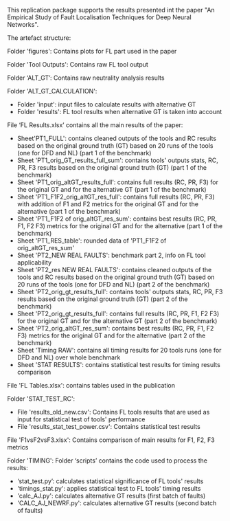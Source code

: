 This replication package supports the results presented int the paper "An Empirical Study of Fault Localisation Techniques
for Deep Neural Networks".

The artefact structure:

Folder 'figures': Contains plots for FL part used in the paper

Folder 'Tool Outputs': Contains raw FL tool output

Folder ‘ALT_GT’: Contains raw neutrality analysis results

Folder 'ALT_GT_CALCULATION':
- Folder 'input': input files to calculate results with alternative GT
- Folder 'results': FL tool results when alternative GT is taken into account

File ‘FL Results.xlsx’ contains all the main results of the paper:
- Sheet'PT1_FULL': contains cleaned outputs of the tools and RC results based on the original ground truth (GT) based on 20 runs of the tools (one for DFD and NL) (part 1 of the benchmark)
- Sheet 'PT1_orig_GT_results_full_sum': contains tools' outputs stats, RC, PR, F3 results based on the original ground truth (GT)  (part 1 of the benchmark)
- Sheet 'PT1_orig_altGT_results_full': contains full results (RC, PR, F3) for the original GT and for the alternative GT (part 1 of the benchmark)
- Sheet 'PT1_F1F2_orig_altGT_res_full': contains full results (RC, PR, F3) with addition of F1 and F2 metrics for the original GT and for the alternative    (part 1 of the benchmark)
- Sheet 'PT1_F1F2 of orig_altGT_res_sum': contains best results (RC, PR, F1, F2 F3) metrics for the original GT and for the alternative    (part 1 of the benchmark)
- Sheet 'PT1_RES_table': rounded data of 'PT1_F1F2 of orig_altGT_res_sum'
- Sheet 'PT2_NEW REAL FAULTS': benchmark part 2, info on FL tool applicability
- Sheet 'PT2_res NEW REAL FAULTS': contains cleaned outputs of the tools and RC results based on the original ground truth (GT) based on 20 runs of the tools (one for DFD and NL) (part 2 of the benchmark)
- Sheet 'PT2_orig_gt_results_full': contains tools' outputs stats, RC, PR, F3 results based on the original ground truth (GT)  (part 2 of the benchmark)
- Sheet 'PT2_orig_gt_results_full': contains full results (RC, PR, F1, F2 F3) for the original GT and for the alternative GT (part 2 of the benchmark)
- Sheet 'PT2_orig_altGT_res_sum': contains best results (RC, PR, F1, F2 F3) metrics for the original GT and for the alternative    (part 2 of the benchmark)
- Sheet 'Timing RAW': contains all timing results for 20 tools runs (one for DFD and NL) over whole benchmark
- Sheet 'STAT RESULTS': contains statistical test results for timing results comparison

File 'FL Tables.xlsx': contains tables used in the publication

Folder 'STAT_TEST_RC':
- File 'results_old_new.csv': Contains FL tools results that are used as input for statistical test of tools' performance
- File 'results_stat_test_power.csv': Contains statistical test results

File 'F1vsF2vsF3.xlsx': Contains comparison of main results for F1, F2, F3 metrics

Folder 'TIMING':
Folder ‘scripts’ contains the code used to process the results:
 - ‘stat_test.py’: calculates statistical significance of FL tools' results
 - 'timings_stat.py': applies statistical test to FL tools' timing results
 - 'calc_AJ.py': calculates alternative GT results (first batch of faults)
 - 'CALC_AJ_NEWRF.py': calculates alternative GT results (second batch of faults)
